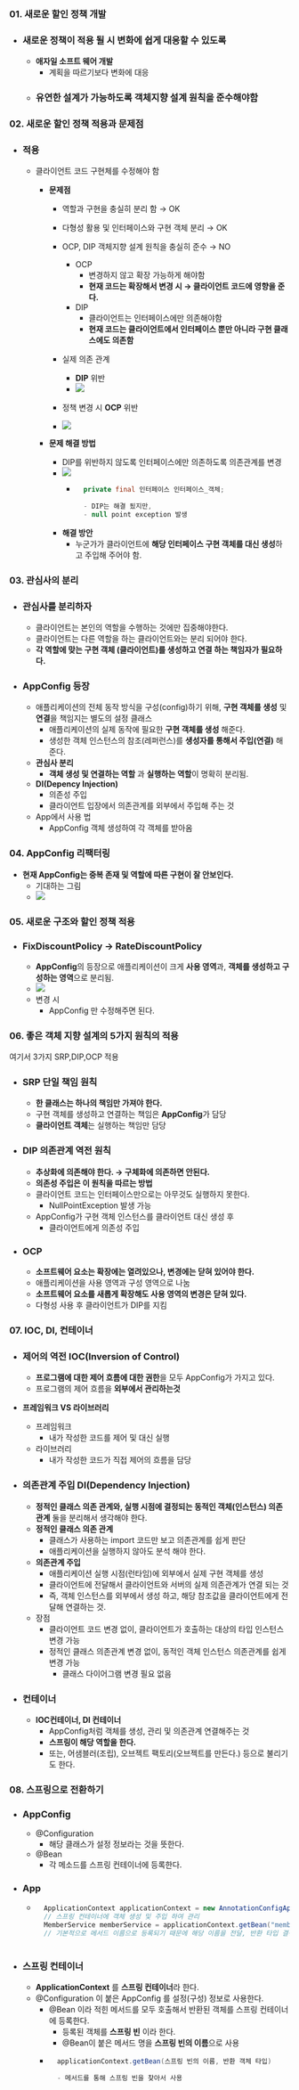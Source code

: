### 01. 새로운 할인 정책 개발
- ### 새로운 정책이 적용 될 시 변화에 쉽게 대응할 수 있도록 
    - **애자일 소프트 웨어 개발** 
        - 계획을 따르기보다 변화에 대응
    - ### 유연한 설계가 가능하도록 객체지향 설계 원칙을 준수해야함

### 02. 새로운 할인 정책 적용과 문제점
- ### 적용
    - 클라이언트 코드 구현체를 수정해야 함
        - **문제점**
            - 역할과 구현을 충실히 분리 함 → OK
            - 다형성 활용 및 인터페이스와 구현 객체 분리 → OK
            - OCP, DIP 객체지향 설계 원칙을 충실히 준수 → NO
                - OCP
                    - 변경하지 않고 확장 가능하게 해야함
                    - **현재 코드는 확장해서 변경 시 → 클라이언트 코드에 영향을 준다.**
                - DIP
                    - 클라이언트는 인터페이스에만 의존해야함
                    - **현재 코드는 클라이언트에서 인터페이스 뿐만 아니라 구현 클래스에도 의존함**
            - 실제 의존 관계
                - **DIP** 위반
                - ![](dependency.png)

            - 정책 변경 시 **OCP** 위반
            - ![](dependency2.png)

        - **문제 해결 방법**
            - DIP를 위반하지 않도록 인터페이스에만 의존하도록 의존관계를 변경
            - ![](dependency3.png)
                - ``` java
                    private final 인터페이스 인터페이스_객체;
                 
                    - DIP는 해결 됬지만,
                    - null point exception 발생
            - **해결 방안**
                - 누군가가 클라이언트에 **해당 인터페이스 구현 객체를 대신 생성**하고 주입해 주어야 함.

### 03. 관심사의 분리
- ### 관심사를 분리하자
    - 클라이언트는 본인의 역할을 수행하는 것에만 집중해야한다.
    - 클라이언트는 다른 역할을 하는 클라이언트와는 분리 되어야 한다. 
    - **각 역할에 맞는 구현 객체 (클라이언트)를 생성하고 연결 하는 책임자가 필요하다.**
    
- ### AppConfig 등장
    - 애플리케이션의 전체 동작 방식을 구성(config)하기 위해, **구현 객체를 생성** 및 **연결**을 책임지는 별도의 설정 클래스
        - 애플리케이션의 실제 동작에 필요한 **구현 객체를 생성** 해준다.
        - 생성한 객체 인스턴스의 참조(레퍼런스)를 **생성자를 통해서 주입(연결)** 해준다.
    - **관심사 분리**
        - **객체 생성 및 연결하는 역할** 과 **실행하는 역할**이 명확히 분리됨.
    - **DI(Depency Injection)**
        - 의존성 주입
        - 클라이언트 입장에서 의존관계를 외부에서 주입해 주는 것
    - App에서 사용 법
        - AppConfig 객체 생성하여 각 객체를 받아옴

### 04. AppConfig 리팩터링
- **현재 AppConfig는 중복 존재 및 역할에 따른 구현이 잘 안보인다.**
    - 기대하는 그림
    - ![](AppConfig.png)

### 05. 새로운 구조와 할인 정책 적용
- ### FixDiscountPolicy → RateDiscountPolicy
    - **AppConfig**의 등장으로 애플리케이션이 크게 **사용 영역**과, **객체를 생성하고 구성하는 영역**으로 분리됨.
    - ![](divide.png)
    - 변경 시 
        - AppConfig 만 수정해주면 된다.

### 06. 좋은 객체 지향 설계의 5가지 원칙의 적용
여기서 3가지 SRP,DIP,OCP 적용
- ### SRP 단일 책임 원칙
    - **한 클래스는 하나의 책임만 가져야 한다.**
    - 구현 객체를 생성하고 연결하는 책임은 **AppConfig**가 담당
    - **클라이언트 객체**는 실행하는 책임만 담당
- ### DIP 의존관계 역전 원칙
    - **추상화에 의존해야 한다. → 구체화에 의존하면 안된다.**
    - **의존성 주입은 이 원칙을 따르는 방법**
    - 클라이언트 코드는 인터페이스만으로는 아무것도 실행하지 못한다.
        - NullPointException 발생 가능
    - AppConfig가 구현 객체 인스턴스를 클라이언트 대신 생성 후 
        - 클라이언트에게 의존성 주입
- ### OCP
    - **소프트웨어 요소는 확장에는 열려있으나, 변경에는 닫혀 있어야 한다.**
    - 애플리케이션을 사용 영역과 구성 영역으로 나눔
    - **소프트웨어 요소를 새롭게 확장해도 사용 영역의 변경은 닫혀 있다.**
    - 다형성 사용 후 클라이언트가 DIP를 지킴

### 07. IOC, DI, 컨테이너
- ### 제어의 역전 IOC(Inversion of Control)
    - **프로그램에 대한 제어 흐름에 대한 권한**을 모두 AppConfig가 가지고 있다.
    - 프로그램의 제어 흐름을 **외부에서 관리하는것**
    
    
- **프레임워크 VS 라이브러리**
    - 프레임워크
        - 내가 작성한 코드를 제어 및 대신 실행
    - 라이브러리
        - 내가 작성한 코드가 직접 제어의 흐름을 담당

- ### 의존관계 주입 DI(Dependency Injection)
    - **정적인 클래스 의존 관계와, 실행 시점에 결정되는 동적인 객체(인스턴스) 의존 관계** 둘을 분리해서 생각해야 한다.
    - **정적인 클래스 의존 관계**
        - 클래스가 사용하는 import 코드만 보고 의존관계를 쉽게 판단
        - 애플리케이션을 실행하지 않아도 분석 해야 한다.
    - **의존관계 주입**
        - 애플리케이션 실행 시점(런타임)에 외부에서 실제 구현 객체를 생성
        - 클라이언트에 전달해서 클라이언트와 서버의 실제 의존관계가 연결 되는 것
        - 즉, 객체 인스턴스를 외부에서 생성 하고, 해당 참조값을 클라이언트에게 전달해 연결하는 것.
   - 장점
       - 클라이언트 코드 변경 없이, 클라이언트가 호출하는 대상의 타입 인스턴스 변경 가능
       - 정적인 클래스 의존관계 변경 없이, 동적인 객체 인스턴스 의존관계를 쉽게 변경 가능
           - 클래스 다이어그램 변경 필요 없음
        
- ### 컨테이너
    - **IOC컨테이너, DI 컨테이너**
        - AppConfig처럼 객체를 생성, 관리 및 의존관계 연결해주는 것
        - **스프링이 해당 역할을 한다.**
        - 또는, 어샘블러(조립), 오브젝트 팩토리(오브젝트를 만든다.) 등으로 불리기도 한다.

### 08. 스프링으로 전환하기
- ### AppConfig
    - @Configuration
        - 해당 클래스가 설정 정보라는 것을 뜻한다.
    - @Bean
        - 각 메소드를 스프링 컨테이너에 등록한다.
        
- ### App
    - ``` java
        ApplicationContext applicationContext = new AnnotationConfigApplicationContext(AppConfig.class); 
        // 스프링 컨테이너에 객체 생성 및 주입 하여 관리
        MemberService memberService = applicationContext.getBean("memberService", MemberService.class); 
        // 기본적으로 메서드 이름으로 등록되기 때문에 해당 이름을 전달, 반환 타입 결정
    
- ### 스프링 컨테이너
    - **ApplicationContext** 를 **스프링 컨테이너**라 한다.
    - @Configuration 이 붙은 AppConfig 를 설정(구성) 정보로 사용한다. 
        - @Bean 이라 적힌 메서드를 모두 호출해서 반환된 객체를 스프링 컨테이너에 등록한다.
            - 등록된 객체를 **스프링 빈** 이라 한다.
            - @Bean이 붙은 메서드 명을 **스프링 빈의 이름**으로 사용
        - ``` java
            applicationContext.getBean(스프링 빈의 이름, 반환 객체 타입) 
        
            - 메서드를 통해 스프링 빈을 찾아서 사용
